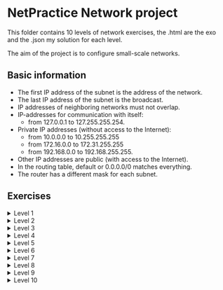 # NetPractice Network project

This folder contains 10 levels of network exercises, the .html are the exo and the .json my solution for each level.

The aim of the project is to configure small-scale networks.
## Basic information
- The first IP address of the subnet is the address of the network.
- The last IP address of the subnet is the broadcast.
- IP addresses of neighboring networks must not overlap.
- IP-addresses for communication with itself:
  - from 127.0.0.1 to 127.255.255.254.
- Private IP addresses (without access to the Internet):
  - from 10.0.0.0 to 10.255.255.255
  - from 172.16.0.0 to 172.31.255.255
  - from 192.168.0.0 to 192.168.255.255.
- Other IP addresses are public (with access to the Internet).
- In the routing table, default or 0.0.0.0/0 matches everything.
- The router has a different mask for each subnet.

## Exercises

<details>
<summary>Level 1</summary>

- [Level_1](https://user-images.githubusercontent.com/90090114/156193807-c3f88ea9-7e08-41da-8888-a00211b47a26.png)
</details>
<details>
<summary>Level 2</summary>
  
![Level_2](https://user-images.githubusercontent.com/90090114/156193983-0ea01df1-9a60-403d-a04b-574e58630a85.png)
</details>
<details>
<summary>Level 3</summary>
  
![Level_3](https://user-images.githubusercontent.com/90090114/156193990-7f03050b-df20-423d-821c-8aa9fabdb89d.png)
</details>
<details>
<summary>Level 4</summary>

![Level_4](https://user-images.githubusercontent.com/90090114/156194048-1afe3538-b997-4582-9b67-363cea780cbd.png)
</details>
<details>
<summary>Level 5</summary>
  
![Level_5](https://user-images.githubusercontent.com/90090114/156194057-38a65c93-13b6-4095-b42d-7b756e14d695.png)
</details>
<details>
<summary>Level 6</summary>
  
![Level_6](https://user-images.githubusercontent.com/90090114/156194077-26857516-3857-4250-9f4e-81c5a056a53c.png)
</details>
<details>
<summary>Level 7</summary>
  
![Level_7](https://user-images.githubusercontent.com/90090114/156194088-197290df-4c06-4415-8eb4-5711cad84de6.png)
</details>
<details>
<summary>Level 8</summary>
  
![Level_8](https://user-images.githubusercontent.com/90090114/156194100-5b2e554e-41c7-40e4-87f5-5f768041b40f.png)  
</details>
<details>
<summary>Level 9</summary>
  
![Level_9](https://user-images.githubusercontent.com/90090114/156194109-3c13d1ac-a518-4f77-a025-f2ceab7ee00c.png)
</details>
<details>
<summary>Level 10</summary>
  
![Level_10](https://user-images.githubusercontent.com/90090114/156194130-619db4c1-54c6-44ec-b4cb-8775c45591a6.png)
</details>
